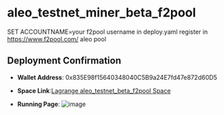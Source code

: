 # aleo_testnet_miner_beta_f2pool

SET ACCOUNTNAME=your f2pool username  in deploy.yaml
register in https://www.f2pool.com/
aleo pool

## Deployment Confirmation
- **Wallet Address**: 0x835E98f15640348040C5B9a24E7fd47e872d60D5


- **Space Link**:[Lagrange aleo_testnet_beta_f2pool Space](https://lagrangedao.org/spaces/0x835E98f15640348040C5B9a24E7fd47e872d60D5/aleo_testnet_beta_f2pool-47/app)


- **Running Page**: ![image](https://github.com/harleyLuke/awesome-swanchain/assets/117342269/62dc9404-beb9-4dd2-b887-e64e0e6c4358)


